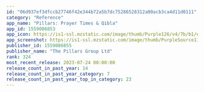```yaml
---
id: "06d937ef3dfccb27746f42e344b72a5b7dc75286528312a00acb3ca4d11d0111"
category: "Reference"
app_name: "Pillars: Prayer Times & Qibla"
app_id: 1559086853
app_icon: https://is1-ssl.mzstatic.com/image/thumb/Purple126/v4/7b/b1/e8/7bb1e893-ed42-0274-4a7f-71213d93045c/AppIcon-0-0-1x_U007emarketing-0-0-0-7-0-0-sRGB-0-0-0-GLES2_U002c0-512MB-85-220-0-0.png/1024x1024bb.png
app_screenshot: https://is1-ssl.mzstatic.com/image/thumb/PurpleSource116/v4/33/d1/dd/33d1ddd8-db52-bb83-e7bf-fbd99966ee7f/29cb2c08-4dde-4a81-b253-7d138286f2b2_1st_image_-_no_ads.png/1284x2778bb.png
publisher_id: 1559086855
publisher_name: "The Pillars Group Ltd"
rank: 324
most_recent_release: 2023-07-24 00:00:00
release_count_in_past_year: 14
release_count_in_past_year_category: 7
release_count_in_past_year_top_in_category: 23
---
```

